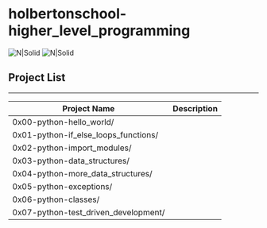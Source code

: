 # holbertonschool-higher_level_programming

![N|Solid](https://www.holbertonschool.com/holberton-logo.png) ![N|Solid](https://intranet.hbtn.io/assets/holberton-logo-coral-27055cb2f875eb10bf3b3942e52a24581bc0667695bdc856d4f08b469b678000.png)


## Project List
---
Project Name|Description
---|---
0x00-python-hello_world/|
0x01-python-if_else_loops_functions/|
0x02-python-import_modules/|
0x03-python-data_structures/|
0x04-python-more_data_structures/|
0x05-python-exceptions/|
0x06-python-classes/|
0x07-python-test_driven_development/|